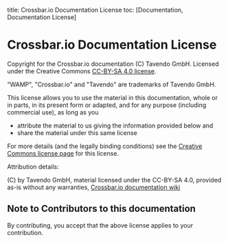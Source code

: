 title: Crossbar.io Documentation License
toc: [Documentation, Documentation License]

# Crossbar.io Documentation License

Copyright for the Crossbar.io documentation (C) Tavendo GmbH.
Licensed under the Creative Commons [CC-BY-SA 4.0 license](https://creativecommons.org/licenses/by-sa/4.0/).

"WAMP", "Crossbar.io" and "Tavendo" are trademarks of Tavendo GmbH.

This license allows you to use the material in this documentation, whole or in parts, in its present form or adapted, and for any purpose (including commercial use), as long as you

* attribute the material to us giving the information provided below and
* share the material under this same license

For more details (and the legally binding conditions) see the [Creative Commons license page](https://creativecommons.org/licenses/by-sa/4.0/#) for this license.

Attribution details:

(C) by Tavendo GmbH, material licensed under the CC-BY-SA 4.0, provided as-is without any warranties, [Crossbar.io documentation wiki](https://github.com/crossbario/crossbar/wiki)

## Note to Contributors to this documentation

By contributing, you accept that the above license applies to your contribution.

